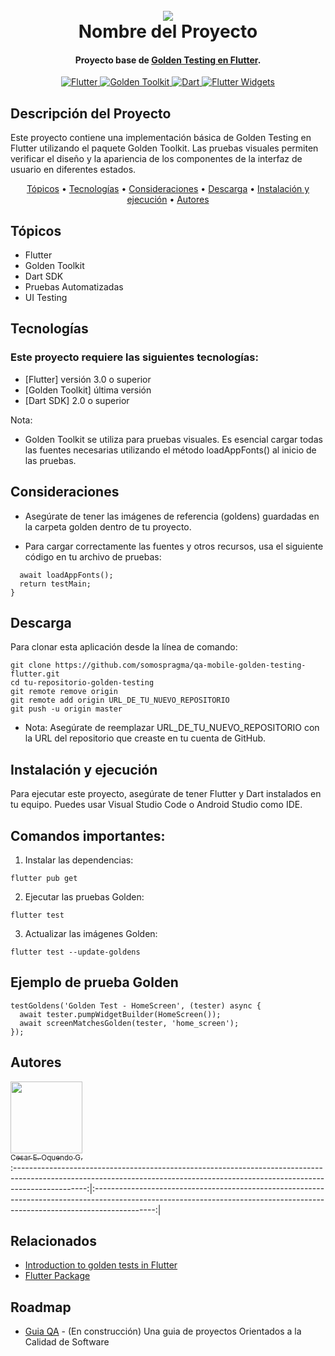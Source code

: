<h1 align="center">
  <br>
  <a href="http://www.amitmerchant.com/electron-markdownify"><img src="https://f.hubspotusercontent20.net/hubfs/2829524/Copia%20de%20LOGOTIPO_original-2.png"></a>
  <br>
  Nombre del Proyecto
  <br>
</h1>

<h4 align="center">Proyecto base de <a href="https://github.com/somospragma/qa-mobile-golden-testing-flutter/tree/main" target="_blank">Golden Testing en Flutter</a>.</h4> <p align="center"> <a href="https://flutter.dev/"> <img src="https://img.shields.io/badge/Flutter-3.0+-blue.svg" alt="Flutter"> </a> <a href="https://pub.dev/packages/golden_toolkit"> <img src="https://img.shields.io/badge/Golden_Toolkit-Testing-yellow.svg" alt="Golden Toolkit"> </a> <a href="https://www.oracle.com/java/technologies/javase-jdk11-downloads.html"> <img src="https://img.shields.io/badge/Dart-SDK-lightblue.svg" alt="Dart"> </a> <a href="https://docs.flutter.dev/development/ui/widgets"> <img src="https://img.shields.io/badge/UI-Widgets-green.svg" alt="Flutter Widgets"> </a> </p>

## Descripción del Proyecto
Este proyecto contiene una implementación básica de Golden Testing en Flutter utilizando el paquete Golden Toolkit. Las pruebas visuales permiten verificar el diseño y la apariencia de los componentes de la interfaz de usuario en diferentes estados.

<p align="center"> <a href="#topicos">Tópicos</a> • <a href="#tecnologias">Tecnologías</a> • <a href="#consideraciones">Consideraciones</a> • <a href="#descarga">Descarga</a> • <a href="#instalación-y-ejecución">Instalación y ejecución</a> • <a href="#autores">Autores</a> </p>





## Tópicos
* Flutter
* Golden Toolkit
* Dart SDK
* Pruebas Automatizadas
* UI Testing

## Tecnologías
### Este proyecto requiere las siguientes tecnologías:

- [Flutter] versión 3.0 o superior
- [Golden Toolkit] última versión
- [Dart SDK] 2.0 o superior

Nota:
* Golden Toolkit se utiliza para pruebas visuales. Es esencial cargar todas las fuentes necesarias utilizando el método loadAppFonts() al inicio de las pruebas.

## Consideraciones
- Asegúrate de tener las imágenes de referencia (goldens) guardadas en la carpeta golden dentro de tu proyecto.

- Para cargar correctamente las fuentes y otros recursos, usa el siguiente código en tu archivo de pruebas:

```testExecutable() async {
  await loadAppFonts();
  return testMain;
}
```

## Descarga
Para clonar esta aplicación desde la línea de comando:

```
git clone https://github.com/somospragma/qa-mobile-golden-testing-flutter.git
cd tu-repositorio-golden-testing
git remote remove origin
git remote add origin URL_DE_TU_NUEVO_REPOSITORIO
git push -u origin master
```
- Nota: Asegúrate de reemplazar URL_DE_TU_NUEVO_REPOSITORIO con la URL del repositorio que creaste en tu cuenta de GitHub.

## Instalación y ejecución
Para ejecutar este proyecto, asegúrate de tener Flutter y Dart instalados en tu equipo. Puedes usar Visual Studio Code o Android Studio como IDE.

## Comandos importantes:

1. Instalar las dependencias:

```
flutter pub get
```
2. Ejecutar las pruebas Golden:

```
flutter test
```

3. Actualizar las imágenes Golden:

```
flutter test --update-goldens
```

## Ejemplo de prueba Golden

```
testGoldens('Golden Test - HomeScreen', (tester) async {
  await tester.pumpWidgetBuilder(HomeScreen());
  await screenMatchesGolden(tester, 'home_screen');
});
```
## Autores
[<img src="https://avatars.githubusercontent.com/u/118139089?s=400&u=1102e4804fdcb9c603798aeebc9e713cd067d001&v=4" width=115><br><sub>Cesar E. Oquendo G.</sub>](https://github.com/CesarOquendoGonzalez) <br/>
:------------------------------------------------------------------------------------------------------------------------------------------------------------------------------:|:---------------------------------------------------------------------------------------------------------------------------------------------------------------------------:|


## Relacionados

- [Introduction to golden tests in Flutter](https://medium.com/appunite-edu-collection/intro-to-golden-tests-in-flutter-3d23bb12d056)
- [Flutter Package](https://pub.dev/packages/alchemist)


## Roadmap

- [Guia QA](https://github.com/amitmerchant1990/pomolectron) - (En construcción) Una guia de proyectos Orientados a la Calidad de Software



